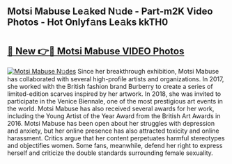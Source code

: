 ## Motsi Mabuse Le𝚊ked N𝚞de - Part-m2K Video Photos - Hot Onlyf𝚊ns Le𝚊ks kkTH0

# <h2><a href="http://ac25016.deff.icu/?id=Motsi+Mabuse">🔗 New 👉🔴 Motsi Mabuse VIDEO Photos</a></h2>

[![Motsi Mabuse N𝚞des](https://i.imgur.com/rIISA9y.gif)](http://ac25016.deff.icu/?id=Motsi+Mabuse)
Since her breakthrough exhibition, Motsi Mabuse has collaborated with several high-profile artists and organizations. In 2017, she worked with the British fashion brand Burberry to create a series of limited-edition scarves inspired by her artwork. In 2018, she was invited to participate in the Venice Biennale, one of the most prestigious art events in the world. Motsi Mabuse has also received several awards for her work, including the Young Artist of the Year Award from the British Art Awards in 2016. Motsi Mabuse has been open about her struggles with depression and anxiety, but her online presence has also attracted toxicity and online harassment. Critics argue that her content perpetuates harmful stereotypes and objectifies women. Some fans, meanwhile, defend her right to express herself and criticize the double standards surrounding female sexuality.
